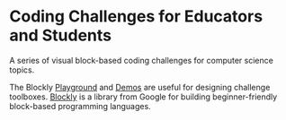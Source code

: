 # Coding Challenges for Educators and Students

A series of visual block-based coding challenges for computer science topics.

The Blockly [Playground](https://blockly-demo.appspot.com/static/tests/playground.html) and [Demos](https://blockly-demo.appspot.com/static/demos/index.html) are useful for designing challenge toolboxes. [Blockly](https://developers.google.com/blockly) is a library from Google for building beginner-friendly block-based programming languages.